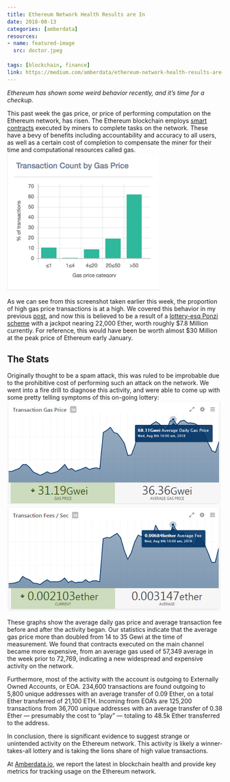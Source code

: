 ```yaml
---
title: Ethereum Network Health Results are In
date: 2018-08-13
categories: [amberdata]
resources:
- name: featured-image
  src: doctor.jpeg

tags: [blockchain, finance]
link: https://medium.com/amberdata/ethereum-network-health-results-are-in-f8d239a07d6e
---
```

_Ethereum has shown some weird behavior recently, and it’s time for a checkup._

This past week the gas price, or price of performing computation on the Ethereum network, has risen. The Ethereum blockchain employs [smart contracts](https://ethereum.org/en/developers/docs/smart-contracts/) executed by miners to complete tasks on the network. These have a bevy of benefits including accountability and accuracy to all users, as well as a certain cost of completion to compensate the miner for their time and computational resources called gas.
![](tx_count.png "Data from ethgasstation.com")

As we can see from this screenshot taken earlier this week, the proportion of high gas price transactions is at a high. We covered this behavior in my previous [post](/2018/08/tracking-tuesdays-ethereum-network-overload/), and now this is believed to be a result of a [lottery-esq Ponzi scheme](https://cryptovest.com/amp/news/cloned-fomo3d-game-most-probable-reason-for-ethereum-congestion/) with a jackpot nearing 22,000 Ether, worth roughly $7.8 Million currently. For reference, this would have been be worth almost $30 Million at the peak price of Ethereum early January.

## The Stats
Originally thought to be a spam attack, this was ruled to be improbable due to the prohibitive cost of performing such an attack on the network. We went into a fire drill to diagnose this activity, and were able to come up with some pretty telling symptoms of this on-going lottery:
![](txn_gas.png "Transaction gas price and average daily gas price on the Ethereum network, from Amberdata.io")
![](txn_fees.png "Average transaction fee, from Amberdata.io")

These graphs show the average daily gas price and average transaction fee before and after the activity began. Our statistics indicate that the average gas price more than doubled from 14 to 35 Gewi at the time of measurement. We found that contracts executed on the main channel became more expensive, from an average gas used of 57,349 average in the week prior to 72,769, indicating a new widespread and expensive activity on the network.

Furthermore, most of the activity with the account is outgoing to Externally Owned Accounts, or EOA. 234,600 transactions are found outgoing to 5,800 unique addresses with an average transfer of 0.09 Ether, on a total Ether transferred of 21,100 ETH. Incoming from EOA’s are 125,200 transactions from 36,700 unique addresses with an average transfer of 0.38 Ether — presumably the cost to “play” — totaling to 48.5k Ether transferred to the address.

In conclusion, there is significant evidence to suggest strange or unintended activity on the Ethereum network. This activity is likely a winner-takes-all lottery and is taking the lions share of high value transactions.

At [Amberdata.io](https://amberdata.io/), we report the latest in blockchain health and provide key metrics for tracking usage on the Ethereum network.
